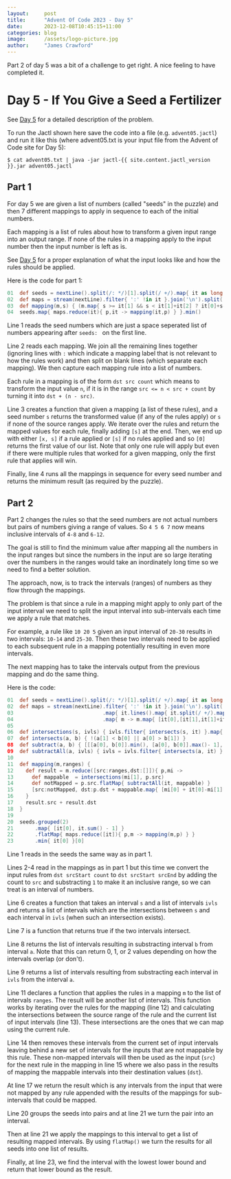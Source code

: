 ```yaml
---
layout:     post
title:      "Advent Of Code 2023 - Day 5"
date:       2023-12-08T10:45:15+11:00
categories: blog
image:      /assets/logo-picture.jpg
author:     "James Crawford"
---
```


Part 2 of day 5 was a bit of a challenge to get right.
A nice feeling to have completed it.

# Day 5 - If You Give a Seed a Fertilizer

See [Day 5](https://adventofcode.com/2023/day/5) for a detailed description of the problem.

To run the Jactl shown here save the code into a file (e.g. `advent05.jactl`) and run it like this (where advent05.txt
is your input file from the Advent of Code site for Day 5):
```shell
$ cat advent05.txt | java -jar jactl-{{ site.content.jactl_version }}.jar advent05.jactl 
```

## Part 1

For day 5 we are given a list of numbers (called "seeds" in the puzzle) and then 7 different mappings to apply in
sequence to each of the initial numbers.

Each mapping is a list of rules about how to transform a given input range into an output range.
If none of the rules in a mapping apply to the input number then the input number is left as is.

See [Day 5](https://adventofcode.com/2023/day/5) for a proper explanation of what the input looks like and how
the rules should be applied.

Here is the code for part 1:
```groovy
01  def seeds = nextLine().split(/: */)[1].split(/ +/).map{ it as long }; nextLine()
02  def maps = stream(nextLine).filter{ ':' !in it }.join('\n').split('\n\n').map{ it.lines().map{ it.split(/ +/).map{ it as long } } }
03  def mapping(m,s) { (m.map{ s >= it[1] && s < it[1]+it[2] ? it[0]+s-it[1] : null }.filter()+[s])[0] }
04  seeds.map{ maps.reduce(it){ p,it -> mapping(it,p) } }.min()
```

Line 1 reads the seed numbers which are just a space seperated list of numbers appearing after `seeds: ` on the first
line.

Line 2 reads each mapping.
We join all the remaining lines together (ignoring lines with `:` which indicate a mapping label that is not
relevant to how the rules work) and then split on blank lines (which separate each mapping).
We then capture each mapping rule into a list of numbers. 

Each rule in a mapping is of the form `dst src count` which means to transform the input value `n`, if it is in the range
`src <= n < src + count` by turning it into `dst + (n - src)`.

Line 3 creates a function that given a mapping (a list of these rules), and a seed number `s` returns the transformed
value (if any of the rules apply) or `s` if none of the source ranges apply.
We iterate over the rules and return the mapped values for each rule, finally adding `[s]` at the end.
Then, we end up with either `[x, s]` if a rule applied or `[s]` if no rules applied and so `[0]` returns the first
value of our list.
Note that only one rule will apply but even if there were multiple rules that worked for a given mapping, only the
first rule that applies will win.

Finally, line 4 runs all the mappings in sequence for every seed number and returns the minimum result (as required
by the puzzle).

## Part 2

Part 2 changes the rules so that the seed numbers are not actual numbers but pairs of numbers giving a range of
values.
So `4 5 6 7` now means inclusive intervals of `4-8` and `6-12`.

The goal is still to find the minimum value after mapping all the numbers in the input ranges but since the numbers
in the input are so large iterating over the numbers in the ranges would take an inordinately long time so we need
to find a better solution.

The approach, now, is to track the intervals (ranges) of numbers as they flow through the mappings.

The problem is that since a rule in a mapping might apply to only part of the input interval we need to split the
input interval into sub-intervals each time we apply a rule that matches.

For example, a rule like `10 20 5` given an input interval of `20-30` results in two intervals: `10-14` and `25-30`.
Then these two intervals need to be applied to each subsequent rule in a mapping potentially resulting in even more
intervals.

The next mapping has to take the intervals output from the previous mapping and do the same thing.

Here is the code:
```groovy
01  def seeds = nextLine().split(/: */)[1].split(/ +/).map{ it as long }; nextLine()
02  def maps = stream(nextLine).filter{ ':' !in it }.join('\n').split('\n\n')
03                             .map{ it.lines().map{ it.split(/ +/).map{ it as long } } }
04                             .map{ m -> m.map{ [it[0],[it[1],it[1]+it[2]-1]] } }
05
06  def intersections(s, ivls) { ivls.filter{ intersects(s, it) }.map{ [[s[0],it[0]].max(), [s[1],it[1]].min()] } }
07  def intersects(a, b) { !(a[1] < b[0] || a[0] > b[1]) }
08  def subtract(a, b) { [[[a[0], b[0]].min(), [a[0], b[0]].max()- 1], [[a[1], b[1]].min()+ 1, [a[1], b[1]].max()] ].filter{it[1] >= it[0] } }
09  def subtractAll(a, ivls) { ivls = ivls.filter{ intersects(a, it) }; !ivls ? [a] : ivls.flatMap{ subtract(a, it) } }
10
11  def mapping(m,ranges) {
12    def result = m.reduce([src:ranges,dst:[]]){ p,mi ->
13      def mappable  = intersections(mi[1], p.src)
14      def notMapped = p.src.flatMap{ subtractAll(it, mappable) }
15      [src:notMapped, dst:p.dst + mappable.map{ [mi[0] + it[0]-mi[1][0], mi[0] + it[1]-mi[1][0]] }]
16    }
17    result.src + result.dst
18  }
19
20  seeds.grouped(2)
21       .map{ [it[0], it.sum() - 1] }
22       .flatMap{ maps.reduce([it]){ p,m -> mapping(m,p) } }
23       .min{ it[0] }[0]
```

Line 1 reads in the seeds the same way as in part 1.

Lines 2-4 read in the mappings as in part 1 but this time we convert the input rules from `dst srcStart count` to
`dst srcStart srcEnd` by adding the count to `src` and substracting `1` to make it an inclusive range, so we can
treat is an interval of numbers.

Line 6 creates a function that takes an interval `s` and a list of intervals `ivls` and returns a list of intervals
which are the intersections between `s` and each interval in `ivls` (when such an intersection exists).

Line 7 is a function that returns true if the two intervals intersect.

Line 8 returns the list of intervals resulting in substracting interval `b` from interval `a`.
Note that this can return 0, 1, or 2 values depending on how the intervals overlap (or don't).

Line 9 returns a list of intervals resulting from substracting each interval in `ivls` from the interval `a`.

Line 11 declares a function that applies the rules in a mapping `m` to the list of intervals `ranges`.
The result will be another list of intervals.
This function works by iterating over the rules for the mapping (line 12) and calculating the intersections between
the source range of the rule and the current list of input intervals (line 13). 
These intersections are the ones that we can map using the current rule.

Line 14 then removes these intervals from the current set of input intervals leaving behind a new set of intervals
for the inputs that are not mappable by this rule.
These non-mapped intervals will then be used as the input (`src`) for the next rule in the mapping in line 15 where we
also pass in the results of mapping the mappable intervals into their destination values (`dst`).

At line 17 we return the result which is any intervals from the input that were not mapped by any rule appended with
the results of the mappings for sub-intervals that could be mapped.

Line 20 groups the seeds into pairs and at line 21 we turn the pair into an interval.

Then at line 21 we apply the mappings to this interval to get a list of resulting mapped intervals.
By using `flatMap()` we turn the results for all seeds into one list of results.

Finally, at line 23, we find the interval with the lowest lower bound and return that lower bound as the result.
